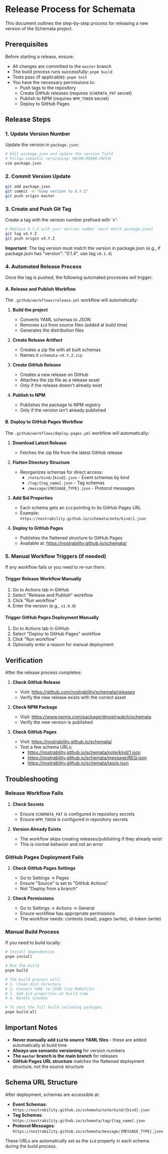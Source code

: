 # Release Process for Schemata

This document outlines the step-by-step process for releasing a new version of the Schemata project.

## Prerequisites

Before starting a release, ensure:
- All changes are committed to the `master` branch
- The build process runs successfully: `pnpm build`
- Tests pass (if applicable): `pnpm test`
- You have the necessary permissions to:
  - Push tags to the repository
  - Create GitHub releases (requires `SCHEMATA_PAT` secret)
  - Publish to NPM (requires `NPM_TOKEN` secret)
  - Deploy to GitHub Pages

## Release Steps

### 1. Update Version Number

Update the version in `package.json`:

```bash
# Edit package.json and update the version field
# Follow semantic versioning: MAJOR.MINOR.PATCH
vim package.json
```

### 2. Commit Version Update

```bash
git add package.json
git commit -m "bump version to X.Y.Z"
git push origin master
```

### 3. Create and Push Git Tag

Create a tag with the version number prefixed with 'v':

```bash
# Replace X.Y.Z with your version number (must match package.json)
git tag vX.Y.Z
git push origin vX.Y.Z
```

**Important**: The tag version must match the version in package.json (e.g., if package.json has "version": "0.1.4", use tag `v0.1.4`)

### 4. Automated Release Process

Once the tag is pushed, the following automated processes will trigger:

#### A. Release and Publish Workflow
The `.github/workflows/release.yml` workflow will automatically:

1. **Build the project**
   - Converts YAML schemas to JSON
   - Removes `$id` from source files (added at build time)
   - Generates the distribution files

2. **Create Release Artifact**
   - Creates a zip file with all built schemas
   - Names it `schemata-vX.Y.Z.zip`

3. **Create GitHub Release**
   - Creates a new release on GitHub
   - Attaches the zip file as a release asset
   - Only if the release doesn't already exist

4. **Publish to NPM**
   - Publishes the package to NPM registry
   - Only if the version isn't already published

#### B. Deploy to GitHub Pages Workflow
The `.github/workflows/deploy-pages.yml` workflow will automatically:

1. **Download Latest Release**
   - Fetches the zip file from the latest GitHub release

2. **Flatten Directory Structure**
   - Reorganizes schemas for direct access:
     - `/note/kind/{kind}.json` - Event schemas by kind
     - `/tag/{tag_name}.json` - Tag schemas
     - `/message/{MESSAGE_TYPE}.json` - Protocol messages

3. **Add $id Properties**
   - Each schema gets an `$id` pointing to its GitHub Pages URL
   - Example: `https://nostrability.github.io/schemata/note/kind/1.json`

4. **Deploy to GitHub Pages**
   - Publishes the flattened structure to GitHub Pages
   - Available at: https://nostrability.github.io/schemata/

### 5. Manual Workflow Triggers (if needed)

If any workflow fails or you need to re-run them:

#### Trigger Release Workflow Manually
1. Go to Actions tab in GitHub
2. Select "Release and Publish" workflow
3. Click "Run workflow"
4. Enter the version (e.g., `v1.0.0`)

#### Trigger GitHub Pages Deployment Manually
1. Go to Actions tab in GitHub
2. Select "Deploy to GitHub Pages" workflow
3. Click "Run workflow"
4. Optionally enter a reason for manual deployment

## Verification

After the release process completes:

1. **Check GitHub Release**
   - Visit: https://github.com/nostrability/schemata/releases
   - Verify the new release exists with the correct asset

2. **Check NPM Package**
   - Visit: https://www.npmjs.com/package/@nostrwatch/schemata
   - Verify the new version is published

3. **Check GitHub Pages**
   - Visit: https://nostrability.github.io/schemata/
   - Test a few schema URLs:
     - https://nostrability.github.io/schemata/note/kind/1.json
     - https://nostrability.github.io/schemata/message/REQ.json
     - https://nostrability.github.io/schemata/tag/p.json

## Troubleshooting

### Release Workflow Fails

1. **Check Secrets**
   - Ensure `SCHEMATA_PAT` is configured in repository secrets
   - Ensure `NPM_TOKEN` is configured in repository secrets

2. **Version Already Exists**
   - The workflow skips creating releases/publishing if they already exist
   - This is normal behavior and not an error

### GitHub Pages Deployment Fails

1. **Check GitHub Pages Settings**
   - Go to Settings → Pages
   - Ensure "Source" is set to "GitHub Actions"
   - Not "Deploy from a branch"

2. **Check Permissions**
   - Go to Settings → Actions → General
   - Ensure workflow has appropriate permissions
   - The workflow needs: contents (read), pages (write), id-token (write)

### Manual Build Process

If you need to build locally:

```bash
# Install dependencies
pnpm install

# Run the build
pnpm build

# The build process will:
# 1. Clean dist directory
# 2. Convert YAML to JSON (via Makefile)
# 3. Add $id properties at build time
# 4. Bundle schemas

# To test the full build including packages
pnpm build:all
```

## Important Notes

- **Never manually add `$id` to source YAML files** - these are added automatically at build time
- **Always use semantic versioning** for version numbers
- **The `master` branch is the main branch** for releases
- **GitHub Pages URL structure** matches the flattened deployment structure, not the source structure

## Schema URL Structure

After deployment, schemas are accessible at:

- **Event Schemas**: `https://nostrability.github.io/schemata/note/kind/{kind}.json`
- **Tag Schemas**: `https://nostrability.github.io/schemata/tag/{tag_name}.json`
- **Protocol Messages**: `https://nostrability.github.io/schemata/message/{MESSAGE_TYPE}.json`

These URLs are automatically set as the `$id` property in each schema during the build process.